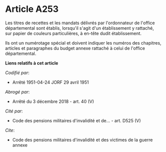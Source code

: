 # Article A253

Les titres de recettes et les mandats délivrés par l'ordonnateur de l'office départemental sont établis, lorsqu'il s'agit
d'un établissement y rattaché, sur papier de couleurs particulières, à en-tête dudit établissement.

Ils ont un numérotage spécial et doivent indiquer les numéros des chapitres, articles et paragraphes du budget annexe
rattaché à celui de l'office départemental.

**Liens relatifs à cet article**

_Codifié par_:

  - Arrêté 1951-04-24 JORF 29 avril 1951

_Abrogé par_:

  - Arrêté du 3 décembre 2018 - art. 40 (V)

_Cité par_:

  - Code des pensions militaires d'invalidité et de... - art. D525 (V)

_Cite_:

  - Code des pensions militaires d'invalidité et des victimes de la guerre annexe
